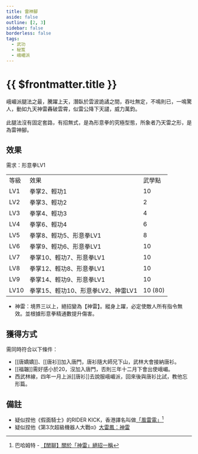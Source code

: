 ```yaml
---
title: 雷神腳
aside: false
outline: [2, 3]
sidebar: false
borderless: false
tags:
  - 武功
  - 秘笈
  - 峨嵋派
---
```


# {{ $frontmatter.title }}

<BookItemIcon :size="`medium`" :needLink="false" :no="4006" :style="'float: right;'"></BookItemIcon>

峨嵋派腿法之最，騰躍上天，潛臥於雲波詭譎之間，吞吐無定，不鳴則已，一鳴驚人，動如九天神雷轟破雲霄，似雷公降下天譴，威力萬鈞。
<br><br>
此腿法沒有固定套路，有招無式，是為形意拳的究極型態，所象者乃天雷之形，是為雷神腳。
<br clear="all" />

## 效果

需求：形意拳LV1

<table>
    <tr>
        <td>等級</td>
        <td>效果</td>
        <td>武學點</td>
    </tr>
    <tr>
        <td>LV1</td>
        <td>拳掌2、輕功1</td>
        <td>10</td>
    </tr>
    <tr>
        <td>LV2</td>
        <td>拳掌3、輕功2</td>
        <td>2</td>
    </tr>
    <tr>
        <td>LV3</td>
        <td>拳掌4、輕功3</td>
        <td>4</td>
    </tr>
    <tr>
        <td>LV4</td>
        <td>拳掌6、輕功4</td>
        <td>6</td>
    </tr>
    <tr>
        <td>LV5</td>
        <td>拳掌8、輕功5、形意拳LV1</td>
        <td>8</td>
    </tr>
    <tr>
        <td>LV6</td>
        <td>拳掌9、輕功6、形意拳LV1</td>
        <td>10</td>
    </tr>
    <tr>
        <td>LV7</td>
        <td>拳掌10、輕功7、形意拳LV1</td>
        <td>10</td>
    </tr>
    <tr>
        <td>LV8</td>
        <td>拳掌12、輕功8、形意拳LV1</td>
        <td>10</td>
    </tr>
    <tr>
        <td>LV9</td>
        <td>拳掌14、輕功9、形意拳LV1</td>
        <td>10</td>
    </tr>
    <tr>
        <td>LV10</td>
        <td>拳掌15、輕功10、形意拳LV2、神雷LV1</td>
        <td>10 (80)</td>
    </tr>
</table>

- 神雷：境界三以上，絕招變為【神雷】。縱身上躍，必定使敵人所有指令無效。並根據形意拳精通數提升傷害。

## 獲得方式

需同時符合以下條件：
- [[唐嬌嬌]]、[[唐衫]]加入唐門，唐衫隨大師兄下山，武林大會接納唐衫。
- [[福韞]]需好感小於20，沒加入唐門，否則三年十二月下會出使峨嵋。
- 西武林線，四年一月上派[[唐衫]]去說服峨嵋派，回來後與唐衫比試，教他忘形篇。

## 備註

- 疑似捏他《假面騎士》的RIDER KICK，香港譯名叫做[「風雷電」](https://www.youtube.com/watch?v=xo_IYMlUswc)[^1]
- 疑似捏他《第3次超級機器人大戰α》[大雷鳳：神雷](https://www.youtube.com/watch?v=gTqVeQiVa0g)

[^1]: 巴哈姆特 - [【閒聊】關於「神雷」絕招一稱](https://forum.gamer.com.tw/C.php?bsn=73317&snA=2573)